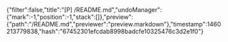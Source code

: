 {"filter":false,"title":"[P] /README.md","undoManager":{"mark":-1,"position":-1,"stack":[]},"preview":{"path":"/README.md","previewer":"preview.markdown"},"timestamp":1460213779838,"hash":"67452301efcdab8998badcfe10325476c3d2e1f0"}